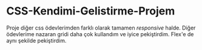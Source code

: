 # CSS-Kendimi-Gelistirme-Projem

Proje diğer css ödevlerimden farklı olarak tamamen *responsive* halde.
Diğer ödevlerime nazaran gridi daha çok kullandım ve iyice pekiştirdim.
Flex'e de aynı şekilde pekiştirdim.
